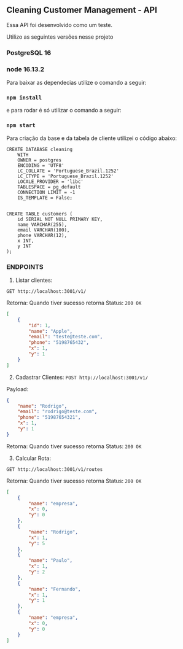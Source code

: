 ## Cleaning Customer Management - API

Essa API foi desenvolvido como um teste. 

Utilizo as seguintes versões nesse projeto
### PostgreSQL 16
### node 16.13.2

Para baixar as dependecias utilize o comando a seguir:

### `npm install`

e para rodar é só utilizar o comando a seguir:

### `npm start`

Para criação da base e da tabela de cliente utilizei o código abaixo:

```roomsql
CREATE DATABASE cleaning
    WITH
    OWNER = postgres
    ENCODING = 'UTF8'
    LC_COLLATE = 'Portuguese_Brazil.1252'
    LC_CTYPE = 'Portuguese_Brazil.1252'
    LOCALE_PROVIDER = 'libc'
    TABLESPACE = pg_default
    CONNECTION LIMIT = -1
    IS_TEMPLATE = False;
	
	
CREATE TABLE customers (
    id SERIAL NOT NULL PRIMARY KEY,
    name VARCHAR(255),
    email VARCHAR(100),
    phone VARCHAR(12),
    x INT,
    y INT
);
```

### ENDPOINTS

1. Listar clientes:

`GET http://localhost:3001/v1/`

Retorna:
Quando tiver sucesso retorna Status:
`200 OK`

```json
[
    {
        "id": 1,
        "name": "Apple",
        "email": "teste@teste.com",
        "phone": "5198765432",
        "x": 1,
        "y": 1
    }
]
```


2. Cadastrar Clientes:
`POST http://localhost:3001/v1/`

Payload:
```json
{
    "name": "Rodrigo",
    "email": "rodrigo@teste.com",
    "phone": "51987654321",
    "x": 1,
    "y": 1
}
```

Retorna:
Quando tiver sucesso retorna Status:
`200 OK`

3. Calcular Rota:

`GET http://localhost:3001/v1/routes`

Retorna:
Quando tiver sucesso retorna Status:
`200 OK`

```json
[
    {
        "name": "empresa",
        "x": 0,
        "y": 0
    },
    {
        "name": "Rodrigo",
        "x": 1,
        "y": 5
    },
    {
        "name": "Paulo",
        "x": 1,
        "y": 2
    },
    {
        "name": "Fernando",
        "x": 1,
        "y": 1
    },
    {
        "name": "empresa",
        "x": 0,
        "y": 0
    }
]
```